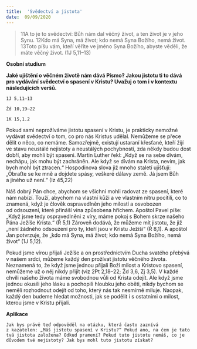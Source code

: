 ```yaml
---
title:  'Svědectví a jistota'
date:  09/09/2020
---
```


> <p></p>
> 11A to je to svědectví: Bůh nám dal věčný život, a ten život je v jeho Synu. 12Kdo má Syna, má život; kdo nemá Syna Božího, nemá život. 13Toto píšu vám, kteří věříte ve jméno Syna Božího, abyste věděli, že máte věčný život. (1J 5,11–13)

**Osobní studium**

**Jaké ujištění o věčném životě nám dává Písmo? Jakou jistotu ti to dává pro vydávání svědectví o spasení v Kristu? Uvažuj o tom i v kontextu následujících veršů.**

`1J 5,11–13`

`Žd 10,19–22`

`1K 15,1.2`

Pokud sami neprožíváme jistotu spasení v Kristu, je prakticky nemožné vydávat svědectví o tom, co pro nás Kristus udělal. Nemůžeme se přece dělit o něco, co nemáme. Samozřejmě, existují ustaraní křesťané, kteří žijí ve stavu neustálé nejistoty a neustálých pochybností, zda někdy budou dost dobří, aby mohli být spaseni. Martin Luther řekl: „Když se na sebe dívám, nechápu, jak mohu být zachráněn. Ale když se dívám na Krista, nevím, jak bych mohl být ztracen.“ Hospodinova slova již mnoho staletí ujišťují: „Obraťte se ke mně a dojdete spásy, veškeré dálavy země. Já jsem Bůh a jiného už není.“ (Iz 45,22)

Náš dobrý Pán chce, abychom se všichni mohli radovat ze spasení, které nám nabízí. Touží, abychom na vlastní kůži a ve vlastním nitru pocítili, co to znamená, když je člověk ospravedlněn jeho milostí a osvobozen od odsouzení, které přináší vina způsobena hříchem. Apoštol Pavel píše: „Když jsme tedy ospravedlněni z víry, máme pokoj s Bohem skrze našeho Pána Ježíše Krista.“ (Ř 5,1) Zároveň dodává, že můžeme mít jistotu, že již „není žádného odsouzení pro ty, kteří jsou v Kristu Ježíši“ (Ř 8,1). A apoštol Jan potvrzuje, že „kdo má Syna, má život; kdo nemá Syna Božího, nemá život“ (1J 5,12).

Pokud jsme vírou přijali Ježíše a on prostřednictvím Ducha svatého přebývá v našem srdci, můžeme každý den prožívat jistotu věčného života. Neznamená to, že když jsme jednou přijali Boží milost a Kristovo spasení, nemůžeme už o něj nikdy přijít (viz 2Pt 2,18–22; Žd 3,6, Zj 3,5). V každé chvíli našeho života máme svobodnou vůli od Krista odejít. Ale když jsme jednou okusili jeho lásku a pochopili hloubku jeho oběti, nikdy bychom se neměli rozhodnout odejít od toho, který nás tak nesmírně miluje. Naopak, každý den budeme hledat možnosti, jak se podělit i s ostatními o milost, kterou jsme v Kristu přijali.

**Aplikace**

`Jak bys právě teď odpověděl na otázku, která často zaznívá z kazatelen: „Máš jistotu spasení v Kristu?“ Pokud ano, na čem je tato tvá jistota založena? Odkud pramení? Pokud tuto jistotu nemáš, co je důvodem tvé nejistoty? Jak bys mohl tuto jistotu získat?`